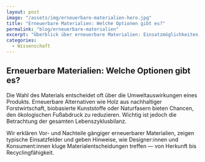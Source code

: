```yaml
---
layout: post
image: "/assets/img/erneuerbare-materialien-hero.jpg"
title: "Erneuerbare Materialien: Welche Optionen gibt es?"
permalink: "blog/erneuerbare-materialien"
excerpt: "Überblick über erneuerbare Materialien: Einsatzmöglichkeiten, Chancen und worauf du bei der Auswahl achten solltest."
categories: 
  - Wissenschaft
---
```


## Erneuerbare Materialien: Welche Optionen gibt es?

Die Wahl des Materials entscheidet oft über die Umweltauswirkungen eines Produkts. Erneuerbare Alternativen wie Holz aus nachhaltiger Forstwirtschaft, biobasierte Kunststoffe oder Naturfasern bieten Chancen, den ökologischen Fußabdruck zu reduzieren. Wichtig ist jedoch die Betrachtung der gesamten Lebenszyklusbilanz.  

Wir erklären Vor- und Nachteile gängiger erneuerbarer Materialien, zeigen typische Einsatzfelder und geben Hinweise, wie Designer:innen und Konsument:innen kluge Materialentscheidungen treffen — von Herkunft bis Recyclingfähigkeit.